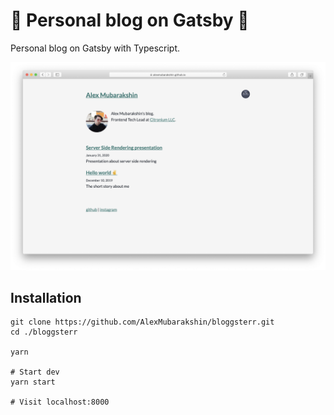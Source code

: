 # 👻 Personal blog on Gatsby 🤪

Personal blog on Gatsby with Typescript.

![Screenshot](/docs/screenshot.png)

## Installation

```shell
git clone https://github.com/AlexMubarakshin/bloggsterr.git
cd ./bloggsterr

yarn

# Start dev
yarn start

# Visit localhost:8000
```
